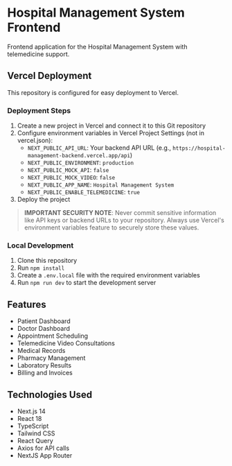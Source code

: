 # Hospital Management System Frontend

Frontend application for the Hospital Management System with telemedicine support.

## Vercel Deployment

This repository is configured for easy deployment to Vercel.

### Deployment Steps

1. Create a new project in Vercel and connect it to this Git repository
2. Configure environment variables in Vercel Project Settings (not in vercel.json):
   - `NEXT_PUBLIC_API_URL`: Your backend API URL (e.g., `https://hospital-management-backend.vercel.app/api`)
   - `NEXT_PUBLIC_ENVIRONMENT`: `production`
   - `NEXT_PUBLIC_MOCK_API`: `false`
   - `NEXT_PUBLIC_MOCK_VIDEO`: `false`
   - `NEXT_PUBLIC_APP_NAME`: `Hospital Management System`
   - `NEXT_PUBLIC_ENABLE_TELEMEDICINE`: `true`
3. Deploy the project

> **IMPORTANT SECURITY NOTE**: Never commit sensitive information like API keys or backend URLs to your repository. Always use Vercel's environment variables feature to securely store these values.

### Local Development

1. Clone this repository
2. Run `npm install`
3. Create a `.env.local` file with the required environment variables
4. Run `npm run dev` to start the development server

## Features

- Patient Dashboard
- Doctor Dashboard
- Appointment Scheduling
- Telemedicine Video Consultations
- Medical Records
- Pharmacy Management
- Laboratory Results
- Billing and Invoices

## Technologies Used

- Next.js 14
- React 18
- TypeScript
- Tailwind CSS
- React Query
- Axios for API calls
- NextJS App Router